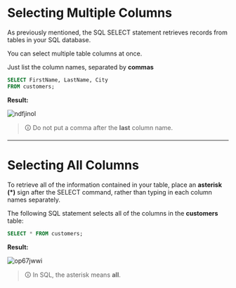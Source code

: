 # Selecting Multiple Columns
As previously mentioned, the SQL SELECT statement retrieves records from tables in your SQL database.  
  
You can select multiple table columns at once.  

Just list the column names, separated by **commas**

```sql
SELECT FirstName, LastName, City
FROM customers;
```

**Result:**

![ndfjinol](https://user-images.githubusercontent.com/94882786/165148572-cb4fc05d-1e57-4c3f-80b0-0cedbe6d5d47.jpg)

>🛈 Do not put a comma after the **last** column name.

---

# Selecting All Columns
To retrieve all of the information contained in your table, place an **asterisk (*)** sign after the SELECT command, rather than typing in each column names separately.  
  
The following SQL statement selects all of the columns in the **customers** table:

```sql
SELECT * FROM customers;
```

**Result:**

![op67jwwi](https://user-images.githubusercontent.com/94882786/165148602-08a23d7a-c5de-4a03-96e7-27980e7fc9bb.jpg)

>🛈 In SQL, the asterisk means **all**.
